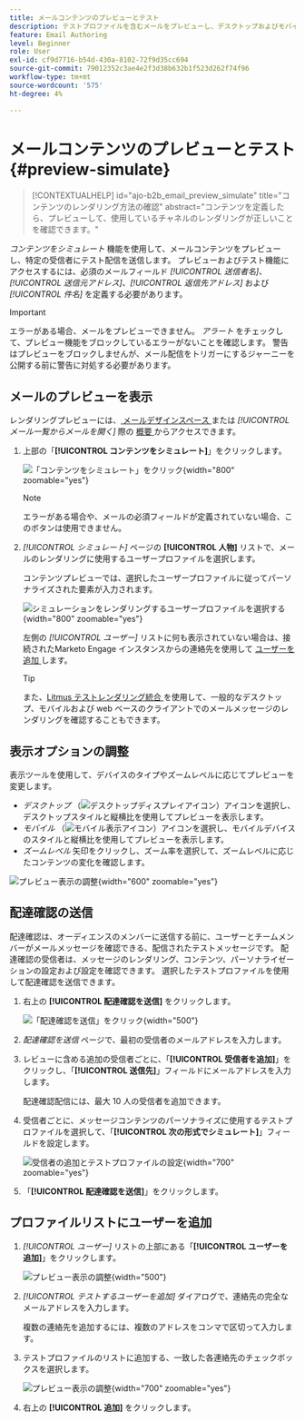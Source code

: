 ```yaml
---
title: メールコンテンツのプレビューとテスト
description: テストプロファイルを含むメールをプレビューし、デスクトップおよびモバイルのレンダリングを確認し、受信者に配達確認を送信して、Journey Optimizer B2B editionでパーソナライゼーションを検証します。
feature: Email Authoring
level: Beginner
role: User
exl-id: cf9d7716-b54d-430a-8102-72f9d35cc694
source-git-commit: 79012352c3ae4e2f3d38b632b1f523d262f74f96
workflow-type: tm+mt
source-wordcount: '575'
ht-degree: 4%

---
```


# メールコンテンツのプレビューとテスト {#preview-simulate}

>[!CONTEXTUALHELP]
>id="ajo-b2b_email_preview_simulate"
>title="コンテンツのレンダリング方法の確認"
>abstract="コンテンツを定義したら、プレビューして、使用しているチャネルのレンダリングが正しいことを確認できます。"

_コンテンツをシミュレート_ 機能を使用して、メールコンテンツをプレビューし、特定の受信者にテスト配信を送信します。 プレビューおよびテスト機能にアクセスするには、必須のメールフィールド _[!UICONTROL 送信者名]_、_[!UICONTROL 送信元アドレス]_、_[!UICONTROL 返信先アドレス]_ および _[!UICONTROL 件名]_ を定義する必要があります。

>[!IMPORTANT]
>
>エラーがある場合、メールをプレビューできません。 _アラート_ をチェックして、プレビュー機能をブロックしているエラーがないことを確認します。 警告はプレビューをブロックしませんが、メール配信をトリガーにするジャーニーを公開する前に警告に対処する必要があります。

## メールのプレビューを表示

レンダリングプレビューには、[ メールデザインスペース ](./email-authoring.md) または _[!UICONTROL メール一覧からメールを開く]_ 際の [ 概要 ](./emails-list.md#edit-emails) からアクセスできます。

1. 上部の「**[!UICONTROL コンテンツをシミュレート]**」をクリックします。

   ![ 「コンテンツをシミュレート」をクリック ](assets/email-simulate-content.png){width="800" zoomable="yes"}

   >[!NOTE]
   >
   >エラーがある場合や、メールの必須フィールドが定義されていない場合、このボタンは使用できません。

1. _[!UICONTROL シミュレート]_ ページの **[!UICONTROL 人物]** リストで、メールのレンダリングに使用するユーザープロファイルを選択します。

   コンテンツプレビューでは、選択したユーザープロファイルに従ってパーソナライズされた要素が入力されます。

   ![ シミュレーションをレンダリングするユーザープロファイルを選択する ](./assets/email-simulate-content-preview.png){width="800" zoomable="yes"}

   左側の _[!UICONTROL ユーザー]_ リストに何も表示されていない場合は、接続されたMarketo Engage インスタンスからの連絡先を使用して [ ユーザーを追加 ](#add-people-to-the-profiles-list) します。

   >[!TIP]
   >
   >また、[Litmus テストレンダリング統合 ](./email-test-rendering.md) を使用して、一般的なデスクトップ、モバイルおよび web ベースのクライアントでのメールメッセージのレンダリングを確認することもできます。

## 表示オプションの調整

表示ツールを使用して、デバイスのタイプやズームレベルに応じてプレビューを変更します。

* _デスクトップ_ （![ デスクトップディスプレイアイコン ](../../assets/do-not-localize/icon-device-desktop.svg)）アイコンを選択し、デスクトップスタイルと縦横比を使用してプレビューを表示します。
* _モバイル_ （![ モバイル表示アイコン ](../../assets/do-not-localize/icon-device-mobile.svg)）アイコンを選択し、モバイルデバイスのスタイルと縦横比を使用してプレビューを表示します。
* _ズームレベル_ 矢印をクリックし、ズーム率を選択して、ズームレベルに応じたコンテンツの変化を確認します。

![ プレビュー表示の調整 ](assets/email-simulate-content-preview-display-options.png){width="600" zoomable="yes"}

## 配達確認の送信

配達確認は、オーディエンスのメンバーに送信する前に、ユーザーとチームメンバーがメールメッセージを確認できる、配信されたテストメッセージです。 配達確認の受信者は、メッセージのレンダリング、コンテンツ、パーソナライゼーションの設定および設定を確認できます。 選択したテストプロファイルを使用して配達確認を送信できます。

1. 右上の **[!UICONTROL 配達確認を送信]** をクリックします。

   ![ 「配達確認を送信」をクリック ](assets/email-simulate-content-preview-send-proof.png){width="500"}

1. _配達確認を送信_ ページで、最初の受信者のメールアドレスを入力します。

1. レビューに含める追加の受信者ごとに、「**[!UICONTROL 受信者を追加]**」をクリックし、「**[!UICONTROL 送信先]**」フィールドにメールアドレスを入力します。

   配達確認配信には、最大 10 人の受信者を追加できます。

1. 受信者ごとに、メッセージコンテンツのパーソナライズに使用するテストプロファイルを選択して、「**[!UICONTROL 次の形式でシミュレート]**」フィールドを設定します。

   ![ 受信者の追加とテストプロファイルの設定 ](assets/email-simulate-content-preview-send-proof-recipients.png){width="700" zoomable="yes"}

1. 「**[!UICONTROL 配達確認を送信]**」をクリックします。

## プロファイルリストにユーザーを追加

1. _[!UICONTROL ユーザー]_ リストの上部にある「**[!UICONTROL ユーザーを追加]**」をクリックします。

   ![ プレビュー表示の調整 ](assets/email-simulate-content-add-people.png){width="500"}

1. _[!UICONTROL テストするユーザーを追加]_ ダイアログで、連絡先の完全なメールアドレスを入力します。

   複数の連絡先を追加するには、複数のアドレスをコンマで区切って入力します。

1. テストプロファイルのリストに追加する、一致した各連絡先のチェックボックスを選択します。

   ![ プレビュー表示の調整 ](assets/email-simulate-content-add-people-addresses.png){width="700" zoomable="yes"}

1. 右上の **[!UICONTROL 追加]** をクリックします。
